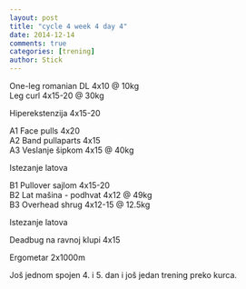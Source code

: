 ```yaml
---
layout: post
title: "cycle 4 week 4 day 4"
date: 2014-12-14
comments: true
categories: [trening]
author: Stick
---
```


One-leg romanian DL 4x10 @ 10kg  
Leg curl 4x15-20 @ 30kg      

Hiperekstenzija 4x15-20   

A1 Face pulls 4x20    
A2 Band pullaparts 4x15     
A3 Veslanje šipkom 4x15 @ 40kg  

Istezanje latova   

B1 Pullover sajlom 4x15-20      
B2 Lat mašina - podhvat 4x12 @ 49kg  
B3 Overhead shrug 4x12-15 @ 12.5kg   

Istezanje latova   

Deadbug na ravnoj klupi 4x15     

Ergometar 2x1000m   

Još jednom spojen 4. i 5. dan i još jedan trening preko kurca. 
